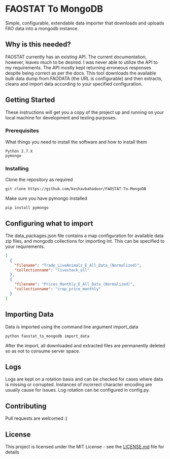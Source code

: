# FAOSTAT To MongoDB

Simple, configurable, extendable data importer that downloads and uploads FAO data into a mongodb instance. 

## Why is this needed?

FAOSTAT currently has an existing API. The current documentation, however, leaves much to be desired. I was never able to utilize the API to my requirements. The API mostly kept returning erroneous responses despite being correct as per the docs. 
This tool downloads the available bulk data dump from FAODATA (the URL is configurable) and then extracts, cleans and import data according to your specified configuration. 

## Getting Started

These instructions will get you a copy of the project up and running on your local machine for development and testing purposes.

### Prerequisites

What things you need to install the software and how to install them

```
Python 2.7.X 
pymongo
```

### Installing

Clone the repository as required 

```
git clone https://github.com/keshavbahadoor/FAOSTAT-To-MongoDB
```

Make sure you have pymongo installed 

```
pip install pymongo 
``` 

## Configuring what to import

The data_packages.json file contains a map configuration for available data zip files, and mongodb collections for importing int. This can be specified to your requirements.
 
```json 
[
  {
    "filename": "Trade_LiveAnimals_E_All_Data_(Normalized)",
    "collectionname": "livestock_all"
  },
  {
    "filename": "Prices_Monthly_E_All_Data_(Normalized)",
    "collectionname": "crop_price_monthly"
  }
]
```

## Importing Data 

Data is imported using the command line argument import_data

```
python faostat_to_mongodb import_data
```

After the import, all downloaded and extracted files are permanently deleted so as not to consume server space. 

## Logs
Logs are kept on a rotation basis and can be checked for cases where data is missing or corrupted. Instances of incorrect character encoding are usually cause for issues. 
Log rotation can be configured in config.py. 

## Contributing

Pull requests are welcomed :) 


## License

This project is licensed under the MIT License - see the [LICENSE.md](LICENSE.md) file for details

 

